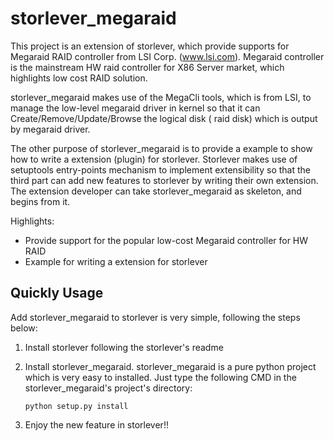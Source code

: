 storlever_megaraid
===========

This project is an extension of storlever, which provide supports for Megaraid RAID controller from
LSI Corp. (www.lsi.com). Megaraid controller is the mainstream HW raid controller for X86 Server
market, which highlights low cost RAID solution.

storlever_megaraid makes use of the MegaCli tools, which is from LSI, to manage the low-level
megaraid driver in kernel so that it can Create/Remove/Update/Browse the logical disk ( raid disk)
which is output by megaraid driver.

The other purpose of storlever_megaraid is to provide a example to show how to write a extension (plugin)
for storlever. Storlever makes use of setuptools entry-points mechanism to implement extensibility so
that the third part can add new features to storlever by writing their own extension. The extension developer can take
storlever_megaraid as skeleton, and begins from it.

Highlights:

* Provide support for the popular low-cost Megaraid controller for HW RAID
* Example for writing a extension for storlever

Quickly Usage
-----------------

Add storlever_megaraid to storlever is very simple, following the steps below:

1.  Install storlever following the storlever's readme
2.  Install storlever_megaraid. storlever_megaraid is a pure python project which is very easy to installed.
    Just type the following CMD in the storlever_megaraid's project's directory:


        python setup.py install



3.  Enjoy the new feature in storlever!!




